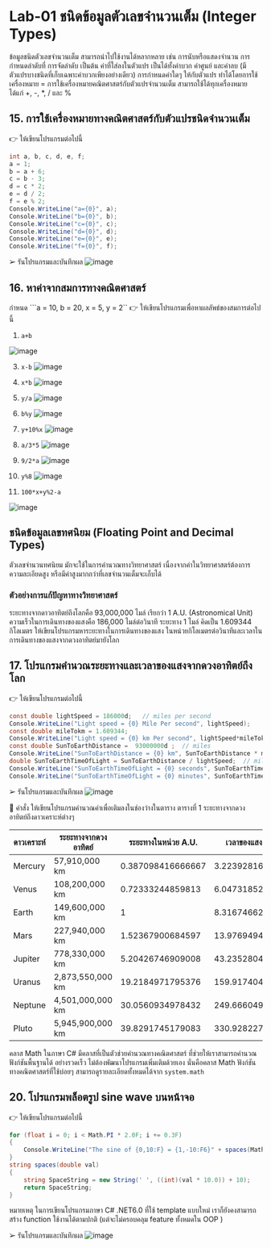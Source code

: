 # Lab-01  ชนิดข้อมูลตัวเลขจำนวนเต็ม (Integer Types)

ข้อมูลชนิดตัวเลขจำนวนเต็ม สามารถนำไปใช้งานได้หลากหลาย เช่น การนับหรือแสดงจำนวน การกำหนดลำดับที่ การจัดลำดับ เป็นต้น ค่าที่ใส่ลงในตัวแปร เป็นได้ทั้งค่าบวก ค่าศูนย์ และค่าลบ (มีตัวแปรบางชนิดที่เก็บเฉพาะค่าบวกเพียงอย่างเดียว) การกำหนดค่าใดๆ ให้กับตัวแปร ทำได้โดยการใช้เครื่องหมาย =
การใช้เครื่องหมายคณิตศาสตร์กับตัวแปรจำนวนเต็ม สามารถใช้ได้ทุกเครื่องหมาย ได้แก่ +, -, *, / และ %

## 15. การใช้เครื่องหมายทางคณิตศาสตร์กับตัวแปรชนิดจำนวนเต็ม

👉 ให้เขียนโปรแกรมต่อไปนี้

```csharp
int a, b, c, d, e, f;
a = 1;
b = a + 6;
c = b - 3;
d = c * 2;
e = d / 2;
f = e % 2;
Console.WriteLine("a={0}", a);
Console.WriteLine("b={0}", b);
Console.WriteLine("c={0}", c);
Console.WriteLine("d={0}", d);
Console.WriteLine("e={0}", e);
Console.WriteLine("f={0}", f);
```

➢ รันโปรแกรมและบันทึกผล
![image](https://github.com/ThanchiraCharakhon099/03376836-OOP-2566-Lab-01/assets/144195708/1d90b5a6-6a39-4337-aaee-dd7e20fc6b5f)





## 16. หาค่าจากสมการทางคณิตศาสตร์

กำหนด ```a = 10, b = 20, x = 5, y = 2``
👉 ให้เขียนโปรแกรมเพื่อหาผลลัพธ์ของสมการต่อไปนี้

1. `a+b`

![image](https://github.com/ThanchiraCharakhon099/03376836-OOP-2566-Lab-01/assets/144195708/21603973-a4d9-4050-9802-77a0d29809be)



3. `x-b`
![image](https://github.com/ThanchiraCharakhon099/03376836-OOP-2566-Lab-01/assets/144195708/bde5939a-d314-4534-9392-894841318813)



4. `x*b`
![image](https://github.com/ThanchiraCharakhon099/03376836-OOP-2566-Lab-01/assets/144195708/2ee51ede-beec-4eb7-9e8f-7b258656e575)


5. `y/a`
![image](https://github.com/ThanchiraCharakhon099/03376836-OOP-2566-Lab-01/assets/144195708/6c43cb3a-b3e5-45ee-9382-b5a1fddadd2e)



6. `b%y`
![image](https://github.com/ThanchiraCharakhon099/03376836-OOP-2566-Lab-01/assets/144195708/76e7c73d-2040-4f86-9fb2-c2fe695204ce)


7. `y+10%x`
![image](https://github.com/ThanchiraCharakhon099/03376836-OOP-2566-Lab-01/assets/144195708/c7e3cf67-4e24-4959-908a-4dfe20c1c39a)

8. `a/3*5`
![image](https://github.com/ThanchiraCharakhon099/03376836-OOP-2566-Lab-01/assets/144195708/f08d4a4b-de5a-4cf1-8170-a10b2125204c)


9. `9/2*a`
![image](https://github.com/ThanchiraCharakhon099/03376836-OOP-2566-Lab-01/assets/144195708/165bd541-431d-4ae3-9cbe-1d8b2e28c9c4)


10. `y%8`
![image](https://github.com/ThanchiraCharakhon099/03376836-OOP-2566-Lab-01/assets/144195708/1e78af31-297d-4852-9f81-8b49f877fdc8)


11. `100*x+y%2-a`

![image](https://github.com/ThanchiraCharakhon099/03376836-OOP-2566-Lab-01/assets/144195708/faefc659-9870-4cbd-961f-ae74667b850b)


## ชนิดข้อมูลเลขทศนิยม (Floating Point and Decimal Types)

ตัวเลขจำนวนทศนิยม มักจะใช้ในการคำนวณทางวิทยาศาสตร์ เนื่องจากค่าในวิทยาศาสตร์ต้องการความละเอียดสูง หรือมีค่าสูงมากกว่าที่เลขจำนวนเต็มจะเก็บได้

### ตัวอย่างการแก้ปัญหาทางวิทยาศาสตร์

ระยะทางจากดาวอาทิตย์ถึงโลกคือ 93,000,000 ไมล์ เรียกว่า 1 A.U. (Astronomical Unit)
ความเร็วในการเดินทางของแสงคือ 186,000 ไมล์ต่อวินาที
ระยะทาง 1 ไมล์ คิดเป็น 1.609344 กิโลเมตร
ให้เขียนโปรแกรมหาระยะทางในการเดินทางของแสง ในหน่วยกิโลเมตรต่อวินาทีและเวลาในการเดินทางของแสงจากดวงอาทิตย์มายังโลก

## 17.  โปรแกรมคำนวณระยะทางและเวลาของแสงจากดวงอาทิตย์ถึงโลก

👉 ให้เขียนโปรแกรมต่อไปนี้

```csharp
const double lightSpeed = 186000d;   // miles per second
Console.WriteLine("Light speed = {0} Mile Per second", lightSpeed);
const double mileTokm = 1.609344;
Console.WriteLine("Light speed = {0} km Per second", lightSpeed*mileTokm);
const double SunToEarthDistance =  93000000d ;  // miles
Console.WriteLine("SunToEarthDistance = {0} km", SunToEarthDistance * mileTokm);
double SunToEarthTimeOfLight = SunToEarthDistance / lightSpeed;  // miles
Console.WriteLine("SunToEarthTimeOfLight = {0} seconds", SunToEarthTimeOfLight);
Console.WriteLine("SunToEarthTimeOfLight = {0} minutes", SunToEarthTimeOfLight/60d);
```

➢ รันโปรแกรมและบันทึกผล
![image](https://github.com/ThanchiraCharakhon099/03376836-OOP-2566-Lab-01/assets/144195708/2d90e586-81f8-4f10-9f23-b1c1a44c6a84)





👷 คำสั่ง ให้เขียนโปรแกรมคำนวณค่าเพื่อเติมลงในช่องว่างในตาราง
ตารางที่ 1 ระยะทางจากดวงอาทิตย์ถึงดาวเคราะห์ต่างๆ

| ดาวเคราะห์ | ระยะทางจากดวงอาทิตย์ | ระยะทางในหน่วย A.U. | เวลาของแสง (นาที)
|---|---|---|---|
| Mercury | 57,910,000 km | 0.387098416666667 | 3.22392816126996
| Venus | 108,200,000 km | 0.72333244859813		|	6.04731852829652 
| Earth | 149,600,000 km | 	1		|		8.31674662327144
| Mars | 227,940,000 km | 1.52367900684597	|	13.9769494863017
| Jupiter |  778,330,000 km | 5.20426746909008	|	43.2352804870879
| Uranus | 2,873,550,000 km | 19.2184971795376	| 159.917404875529
| Neptune | 4,501,000,000 km | 30.0560934978432	| 249.666049120171
| Pluto | 5,945,900,000 km | 39.8291745179083 | 330.928227565052



 คลาส Math ในภาษา C# มีคลาสที่เป็นตัวช่วยคำนวณทางคณิตศาสตร์ ที่ช่วยให้เราสามารถคำนวณฟังก์ชันพื้นฐานได้ อย่างรวดเร็ว ไม่ต้องพัฒนาโปรแกรมเพิ่มเติมด้วยเอง นั่นคือคลาส Math ฟังก์ชันทางคณิตศาสตร์ที่ใช้บ่อยๆ สามารถดูรายละเอียดทั้งหมดได้จาก `system.math`

 
## 20.  โปรแกรมพล็อตรูป sine wave บนหน้าจอ

👉 ให้เขียนโปรแกรมต่อไปนี้

```csharp
for (float i = 0; i < Math.PI * 2.0F; i += 0.3F)
{
    Console.WriteLine("The sine of {0,10:F} = {1,-10:F6}" + spaces(Math.Sin(i)) + "*", i, Math.Sin(i));
}
string spaces(double val)
{
    string SpaceString = new String(' ', ((int)(val * 10.0)) + 10);
    return SpaceString;
}
```

หมายเหตุ ในการเขียนโปรแกรมภาษา C# .NET6.0 ที่ใช้ template แบบใหม่ เราก็ยังคงสามารถสร้าง function ใช้งานได้ตามปกติ (แต่จะไม่ครอบคลุม feature ทั้งหมดใน OOP )

➢ รันโปรแกรมและบันทึกผล
![image](https://github.com/ThanchiraCharakhon099/03376836-OOP-2566-Lab-01/assets/144195708/93f4df16-736d-4df1-ad33-97e50e2084fe)

  
